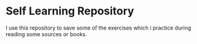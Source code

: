 # Self Learning Repository
I use this repository to save some of the exercises which i practice during reading some sources or books.

